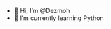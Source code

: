 - 👋 Hi, I’m @Dezmoh
- 🌱 I’m currently learning Python


<!---
Dezmoh/Dezmoh is a ✨ special ✨ repository because its `README.md` (this file) appears on your GitHub profile.
You can click the Preview link to take a look at your changes.
--->
